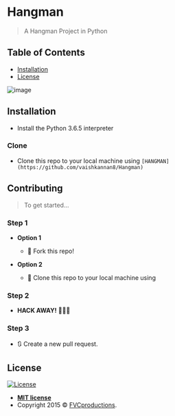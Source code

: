  # Hangman

> A Hangman Project in Python

## Table of Contents 

- [Installation](#installation)
- [License](#license)

![image](https://github.com/vaishkannan8/Hangman/assets/121099563/13411058-1205-40a1-803f-288e8644cca2)

## Installation

- Install the Python 3.6.5 interpreter
### Clone

- Clone this repo to your local machine using `[HANGMAN](https://github.com/vaishkannan8/Hangman)`

## Contributing

> To get started...

### Step 1

- **Option 1**
    - 🍴 Fork this repo!

- **Option 2**
    - 👯 Clone this repo to your local machine using 

### Step 2

- **HACK AWAY!** 🔨🔨🔨

### Step 3

- 🔃 Create a new pull request.

## License

[![License](http://img.shields.io/:license-mit-blue.svg?style=flat-square)](http://badges.mit-license.org)

- **[MIT license](http://opensource.org/licenses/mit-license.php)**
- Copyright 2015 © <a href="http://fvcproductions.com" target="_blank">FVCproductions</a>.
